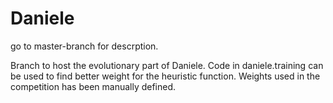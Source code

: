 # Daniele
go to master-branch for descrption.

Branch to host the evolutionary part of Daniele. 
Code in daniele.training can be used to find better weight for the heuristic function.
Weights used in the competition has been manually defined.


